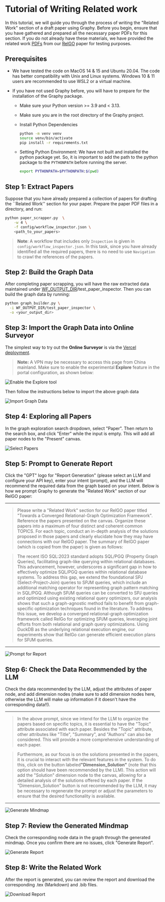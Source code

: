 # Tutorial of Writing Related work
In this tutorial, we will guide you through the process of writing the "Related Work" section of a draft paper using Graphy. Before you begin, ensure that you have gathered and prepared all the necessary paper PDFs for this section. If you do not already have these materials, we have provided the related work [PDFs](../samples/relgo_related_work.zip) from our [RelGO](https://dl.acm.org/doi/10.1145/3698828) paper for testing purposes.

## Prerequisites

- We have tested the code on MacOS 14 & 15 and Ubuntu 20.04. The code has better compatibility with Unix and Linux systems. Windows 10 & 11 users are recommended to use WSL2 or a virtual machine.

- If you have not used Graphy before, you will have to prepare for the installation of the Graphy package.
  - Make sure your Python version >= 3.9 and < 3.13.
  - Make sure you are in the root directory of the Graphy project.
  - Install Python Dependencies

    ```bash
    python -m venv venv
    source venv/bin/activate
    pip install -r requirements.txt
    ```

  - Setting Python Environment: We have not built and installed the python package yet. So, it is important to add the path to the python package to the `PYTHONPATH` before running the server.

    ```bash
    export PYTHONPATH=$PYTHONPATH:$(pwd)
    ```

## Step 1: Extract Papers

Suppose that you have already prepared a collection of papers for drafting the ``Related Work'' section
for your paper. Prepare the paper PDF files in a directory, and run:

```bash
python paper_scrapper.py  \
	-w 4 \
	-f config/workflow_inspector.json \
 	<path_to_your_papers>
```

> **Note**: A workflow that includes only `Inspection` is given in `config/workflow_inspector.json`. In this task, since you have already identified all the required papers, there is no need to use `Navigation` to crawl the references of the papers.


## Step 2: Build the Graph Data
After completing paper scrapping, you will have the raw extracted data maintained under
[WF_OUTPUT_DIR](config/__init__.py)/test_paper_inspector. Then you can build the graph data by running:

```bash
python graph_builder.py \
  -i WF_OUTPUT_DIR/test_paper_inspector \
  -o <your_output_dir>
```

## Step 3: Import the Graph Data into Online Surveyor

The simplest way to try out the **Online Surveyor** is via the [Vercel deployment](https://gsp.vercel.app/).
> **Note:** A VPN may be necessary to access this page from China mainland. Make sure to enable the experimental **Explore** feature in the portal configuration, as shown below:

![Enable the Explore tool](../figs/enable_explore.png "Enable the Explore tool")

Then follow the instructions below to import the above graph data

![Import Graph Data](../figs/tutorials/1_upload_data.gif "Import Graph Data")

## Step 4: Exploring all Papers

In the graph exploration search dropdown, select "Paper". Then return to the search box, and click "Enter" while the input is empty. This will add all paper nodes to the "Present" canvas.

![Select Papers](../figs/tutorials/2_paper_selector.gif "Select Papers")

## Step 5: Prompt to Generate Report

Click the "GPT" logo for "Report Generation" (please select an LLM and configure your API key), enter your intent (prompt), and the LLM will recommend the required data from the graph based on your intent. Below is how we prompt Graphy to generate the
"Related Work" section of our RelGO paper:

---

> Please write a "Related Work" section for our RelGO paper titled "Towards a Converged Relational-Graph Optimization Framework". Reference the papers presented on the canvas. Organize these papers into a maximum of four distinct and coherent common TOPICS. For each topic, conduct an in-depth analysis of the solutions proposed in those papers and clearly elucidate how they may have connections with our RelGO paper. The summary of RelGO paper (which is copied from the paper) is given as follows:

> The recent ISO SQL:2023 standard adopts SQL/PGQ (Property Graph Queries), facilitating graph-like querying within relational databases. This advancement, however, underscores a significant gap in how to effectively optimize SQL/PGQ queries within relational database systems. To address this gap, we extend the foundational SPJ (Select-Project-Join) queries to SPJM queries, which include an additional matching operator for representing graph pattern matching in SQL/PGQ. Although SPJM queries can be converted to SPJ queries and optimized using existing relational query optimizers, our analysis shows that such a graph-agnostic method fails to benefit from graph-specific optimization techniques found in the literature. To address this issue, we develop a converged relational-graph optimization framework called RelGo for optimizing SPJM queries, leveraging joint efforts from both relational and graph query optimizations. Using DuckDB as the underlying relational execution engine, our experiments show that RelGo can generate efficient execution plans for SPJM queries.

---

![Prompt for Report](../figs/tutorials/3_report_prompt.gif "Prompt for Report")

## Step 6: Check the Data Recommended by the LLM

Check the data recommended by the LLM, adjust the attributes of paper node, and add dimension nodes (make sure to add dimension nodes here, otherwise the LLM will make up information if it doesn't have the corresponding data!!).

---
> In the above prompt, since we intend for the LLM to organize the papers based on specific topics, it is essential to have the "Topic" attribute associated with each paper. Besides the "Topic" attribute, other attributes like "Title", "Summary", and "Authors" can also be considered. This will provide a more comprehensive understanding of each paper.

> Furthermore, as our focus is on the solutions presented in the papers, it is crucial to interact with the relevant features in the system. To do this, click on the button labeled ​**"Dimension_Solution"**​ (note that this option should have been recommended by the LLM). This action will add the "Solution" dimension node to the canvas, allowing for a detailed analysis of the solutions offered by each paper. If the "Dimension_Solution" button is not recommended by the LLM, it may be necessary to regenerate the prompt or adjust the parameters to ensure that the desired functionality is available.

---

![Generate Mindmap](../figs/tutorials/4_generate_mindmap.gif "Generate Mindmap")

## Step 7: Review the Generated Mindmap

Check the corresponding node data in the graph through the generated mindmap. Once you confirm there are no issues, click "Generate Report".

![Generate Report](../figs/tutorials/5_generate_report.gif "Generate Report")

## Step 8: Write the Related Work
After the report is generated, you can review the report and download the corresponding .tex (Markdown) and .bib files.

![Download Report](../figs/tutorials/6_download_report.gif "Download Report")

